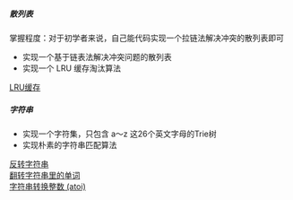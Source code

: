 ##### 散列表

掌握程度：对于初学者来说，自己能代码实现一个拉链法解决冲突的散列表即可
* 实现一个基于链表法解决冲突问题的散列表
* 实现一个 LRU 缓存淘汰算法

[LRU缓存](../src/main/java/com/kandy/algorithm/week02/L05_C146LRU缓存.java)<br/>

##### 字符串
* 实现一个字符集，只包含 a～z 这26个英文字母的Trie树
* 实现朴素的字符串匹配算法

[反转字符串](https://leetcode.cn/problems/reverse-string/description/)<br/>
[翻转字符串里的单词](https://leetcode.cn/problems/reverse-words-in-a-string/description/)<br/>
[字符串转换整数 (atoi)](../src/main/java/com/kandy/algorithm/week09/字符串转整数模板_LC8.java)<br/>


